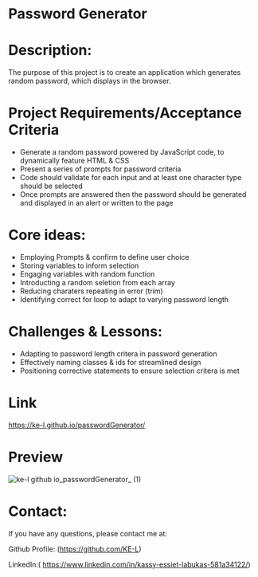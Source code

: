 # Password Generator

# Description:
The purpose of this project is to create an application which generates random password, which displays in the browser. 

# Project Requirements/Acceptance Criteria 
* Generate a random password powered by JavaScript code, to dynamically feature HTML & CSS
* Present a series of prompts for password criteria
* Code should validate for each input and at least one character type should be selected
* Once prompts are answered then the password should be generated and displayed in an alert or written to the page

# Core ideas: 
* Employing Prompts & confirm to define user choice 
* Storing variables to inform selection
* Engaging variables with random function 
* Introducting a random seletion from each array
* Reducing charaters repeating in error (trim) 
* Identifying correct for loop to adapt to varying password length 


# Challenges & Lessons:
* Adapting to password length critera in password generation 
* Effectively naming classes & ids for streamlined design
* Positioning corrective statements to ensure selection critera is met 

# Link 
https://ke-l.github.io/passwordGenerator/


# Preview
![ke-l github io_passwordGenerator_ (1)](https://user-images.githubusercontent.com/115717787/204668500-9d203aea-9608-436c-bbe9-22ed7c897622.png)


# Contact:
If you have any questions, please contact me at: 

  Github Profile: (https://github.com/KE-L)  
  
  LinkedIn:( https://www.linkedin.com/in/kassy-essiet-labukas-581a34122/)
